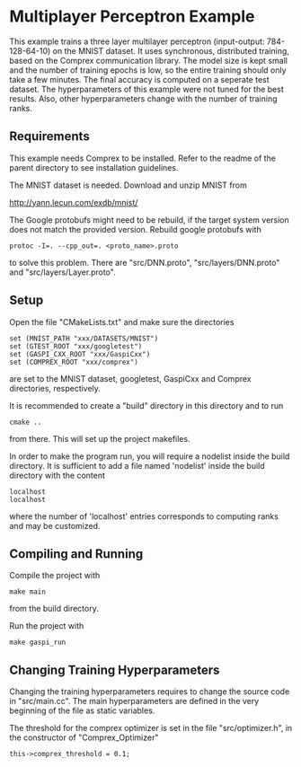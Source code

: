 # Multiplayer Perceptron Example

This example trains a three layer multilayer perceptron (input-output: 784-128-64-10) on the MNIST dataset. It uses synchronous, distributed training, based on the Comprex communication library. The model size is kept small and the number of training epochs is low, so the entire training should only take a few minutes. The final accuracy is computed on a seperate test dataset.
The hyperparameters of this example were not tuned for the best results. Also, other hyperparameters change with the number of training ranks. 


## Requirements
This example needs Comprex to be installed. Refer to the readme of the parent directory to see installation guidelines.

The MNIST dataset is needed. Download and unzip MNIST from
 
http://yann.lecun.com/exdb/mnist/
 
The Google protobufs might need to be rebuild, if the target system version does not match the provided version. Rebuild google protobufs with
```
protoc -I=. --cpp_out=. <proto_name>.proto
```
to solve this problem.
There are "src/DNN.proto", "src/layers/DNN.proto" and "src/layers/Layer.proto".


## Setup
Open the file "CMakeLists.txt" and make sure the directories
```
set (MNIST_PATH "xxx/DATASETS/MNIST")
set (GTEST_ROOT "xxx/googletest")
set (GASPI_CXX_ROOT "xxx/GaspiCxx")
set (COMPREX_ROOT "xxx/comprex")
```
are set to the MNIST dataset, googletest, GaspiCxx and Comprex directories, respectively.

It is recommended to create a "build" directory in this directory and to run 
```
cmake ..
```
from there. This will set up the project makefiles.

In order to make the program run, you will require a nodelist inside the build directory. It is sufficient to add a file named 'nodelist' inside the build directory with the content
```
localhost
localhost
```
where the number of 'localhost' entries corresponds to computing ranks and may be customized.

## Compiling and Running
Compile the project with 
```
make main
```
from the build directory.

Run the project with
```
make gaspi_run
```

## Changing Training Hyperparameters
Changing the training hyperparameters requires to change the source code in "src/main.cc". The main hyperparameters are defined in the very beginning of the file as static variables. 

The threshold for the comprex optimizer is set in the file "src/optimizer.h", in the constructor of "Comprex_Optimizer"
```
this->comprex_threshold = 0.1;
```